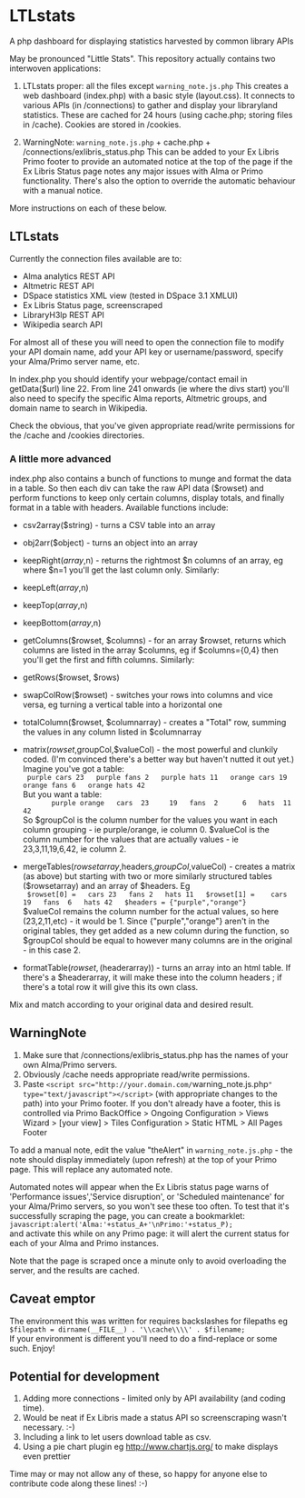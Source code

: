 LTLstats
======
A php dashboard for displaying statistics harvested by common library APIs

May be pronounced "Little Stats". This repository actually contains two interwoven applications:

1. LTLstats proper: all the files except `warning_note.js.php`
  This creates a web dashboard (index.php) with a basic style (layout.css). It connects to various APIs (in /connections) to gather and display your libraryland statistics. These are cached for 24 hours (using cache.php; storing files in /cache). Cookies are stored in /cookies.
  
2. WarningNote: `warning_note.js.php` + cache.php + /connections/exlibris_status.php
  This can be added to your Ex Libris Primo footer to provide an automated notice at the top of the page if the Ex Libris Status page notes any major issues with Alma or Primo functionality. There's also the option to override the automatic behaviour with a manual notice.
  
More instructions on each of these below.

LTLstats
------------
Currently the connection files available are to:

* Alma analytics REST API
* Altmetric REST API
* DSpace statistics XML view (tested in DSpace 3.1 XMLUI)
* Ex Libris Status page, screenscraped
* LibraryH3lp REST API
* Wikipedia search API

For almost all of these you will need to open the connection file to modify your API domain name, add your API key or username/password, specify your Alma/Primo server name, etc.

In index.php you should identify your webpage/contact email in getData($url) line 22. From line 241 onwards (ie where the divs start) you'll also need to specify the specific Alma reports, Altmetric groups, and domain name to search in Wikipedia.

Check the obvious, that you've given appropriate read/write permissions for the /cache and /cookies directories.

### A little more advanced ###
index.php also contains a bunch of functions to munge and format the data in a table. So then each div can take the raw API data ($rowset) and perform functions to keep only certain columns, display totals, and finally format in a table with headers. Available functions include:

* csv2array($string) - turns a CSV table into an array
* obj2arr($object) - turns an object into an array
* keepRight($array,$n) - returns the rightmost $n columns of an array, eg where $n=1 you'll get the last column only. Similarly:
* keepLeft($array,$n)
* keepTop($array,$n)
* keepBottom($array,$n)
* getColumns($rowset, $columns) - for an array $rowset, returns which columns are listed in the array $columns, eg if $columns={0,4} then you'll get the first and fifth columns. Similarly:
* getRows($rowset, $rows)
* swapColRow($rowset) - switches your rows into columns and vice versa, eg turning a vertical table into a horizontal one
* totalColumn($rowset, $columnarray) - creates a "Total" row, summing the values in any column listed in $columnarray
* matrix($rowset,$groupCol,$valueCol) - the most powerful and clunkily coded. (I'm convinced there's a better way but haven't nutted it out yet.) Imagine you've got a table:  
`  purple cars 23  
  purple fans 2  
  purple hats 11  
  orange cars 19  
  orange fans 6  
  orange hats 42  `  
But you want a table:  
`        purple orange  
  cars  23     19  
  fans  2      6  
  hats  11     42  `  
So $groupCol is the column number for the values you want in each column grouping - ie purple/orange, ie column 0. $valueCol is the column number for the values that are actually values - ie 23,3,11,19,6,42, ie column 2.

* mergeTables($rowsetarray,$headers,$groupCol,$valueCol) - creates a matrix (as above) but starting with two or more similarly structured tables ($rowsetarray) and an array of $headers. Eg  
`  $rowset[0] =  
    cars 23  
    fans 2  
    hats 11  
  $rowset[1] =   
    cars 19  
	fans  6  
	hats 42  
  $headers = {"purple","orange"}  `  
$valueCol remains the column number for the actual values, so here (23,2,11,etc) - it would be 1. Since {"purple","orange"} aren't in the original tables, they get added as a new column during the function, so $groupCol should be equal to however many columns are in the original - in this case 2.

* formatTable($rowset,($headerarray)) - turns an array into an html table. If there's a $headerarray, it will make these into the column headers <th>; if there's a total row it will give this its own class.

Mix and match according to your original data and desired result.

WarningNote
------------
1. Make sure that /connections/exlibris_status.php has the names of your own Alma/Primo servers.
2. Obviously /cache needs appropriate read/write permissions.
3. Paste `<script src="http://your.domain.com/`warning_note.js.php`" type="text/javascript"></script>`  (with appropriate changes to the path) into your Primo footer. If you don't already have a footer, this is controlled via Primo BackOffice > Ongoing Configuration > Views Wizard > [your view] > Tiles Configuration > Static HTML > All Pages Footer

To add a manual note, edit the value "theAlert" in `warning_note.js.php` - the note should display immediately (upon refresh) at the top of your Primo page. This will replace any automated note.

Automated notes will appear when the Ex Libris status page warns of 'Performance issues','Service disruption', or 'Scheduled maintenance' for your Alma/Primo servers, so you won't see these too often. To test that it's successfully scraping the page, you can create a bookmarklet:   
  `javascript:alert('Alma:'+status_A+'\nPrimo:'+status_P);`  
and activate this while on any Primo page: it will alert the current status for each of your Alma and Primo instances.

Note that the page is scraped once a minute only to avoid overloading the server, and the results are cached.

Caveat emptor
-------------

The environment this was written for requires backslashes for filepaths eg  
`$filepath = dirname(__FILE__) . '\\cache\\\\' . $filename;`  
If your environment is different you'll need to do a find-replace or some such. Enjoy!

Potential for development
-------------------------

1. Adding more connections - limited only by API availability (and coding time).
1. Would be neat if Ex Libris made a status API so screenscraping wasn't necessary. :-)
1. Including a link to let users download table as csv.
1. Using a pie chart plugin eg http://www.chartjs.org/ to make displays even prettier

Time may or may not allow any of these, so happy for anyone else to contribute code along these lines! :-)